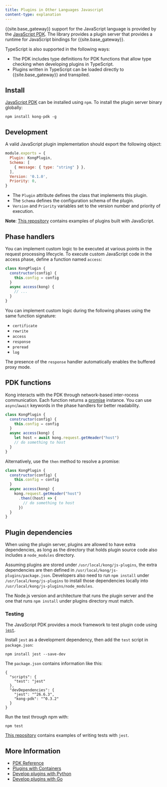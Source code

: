 ```yaml
---
title: Plugins in Other Languages Javascript
content-type: explanation
---
```


{{site.base_gateway}} support for the JavaScript language is provided by the [JavaScript PDK](https://github.com/Kong/kong-js-pdk).
The library provides a plugin server that provides a runtime for JavaScript bindings for {{site.base_gateway}}.

TypeScript is also supported in the following ways:

- The PDK includes type definitions for PDK functions that allow type checking
when developing plugins in TypeScript.
- Plugins written in TypeScript can be loaded directly to {{site.base_gateway}} and transpiled.

## Install

[JavaScript PDK](https://github.com/Kong/kong-js-pdk) can be installed using `npm`. To install the plugin server binary globally:

```
npm install kong-pdk -g
```

## Development

A valid JavaScript plugin implementation should export the following object:

```javascript
module.exports = {
  Plugin: KongPlugin,
  Schema: [
    { message: { type: "string" } },
  ],
  Version: '0.1.0',
  Priority: 0,
}
```

* The `Plugin` attribute defines the class that implements this plugin.
* The `Schema` defines the configuration schema of the plugin.
* `Version` and `Priority` variables set to the version number and priority of execution.

**Note**: [This repository](https://github.com/Kong/kong-js-pdk/tree/master/examples) contains examples of plugins built with JavaScript.

## Phase handlers

You can implement custom logic to be executed at
various points in the request processing lifecycle. To execute
custom JavaScript code in the access phase, define a function named `access`:

```javascript
class KongPlugin {
  constructor(config) {
    this.config = config
  }
  async access(kong) {
    // ...
  }
}
```

You can implement custom logic during the following phases using the same function signature:

- `certificate`
- `rewrite`
- `access`
- `response`
- `preread`
- `log`

The presence of the `response` handler automatically enables the buffered proxy mode.

## PDK functions

Kong interacts with the PDK through network-based inter-rocess communication.
Each function returns a [promise](https://developer.mozilla.org/en-US/docs/Web/JavaScript/Reference/Global_Objects/Promise)
instance. You can use `async`/`await` keywords in the phase handlers for better readability.

```javascript
class KongPlugin {
  constructor(config) {
    this.config = config
  }
  async access(kong) {
    let host = await kong.request.getHeader("host")
    // do something to host
  }
}
```

Alternatively, use the `then` method to resolve a promise:

```javascript
class KongPlugin {
  constructor(config) {
    this.config = config
  }
  async access(kong) {
    kong.request.getHeader("host")
      .then((host) => {
        // do something to host
      })
  }
}
```

## Plugin dependencies

When using the plugin server, plugins are allowed to have extra dependencies, as long as the
directory that holds plugin source code also includes a `node_modules` directory.

Assuming plugins are stored under `/usr/local/kong/js-plugins`, the extra dependencies are
then defined in `/usr/local/kong/js-plugins/package.json`. Developers also need to
run `npm install` under `/usr/local/kong/js-plugins` to install those dependencies locally
into `/usr/local/kong/js-plugins/node_modules`.

The Node.js version and architecture that runs the plugin server and
the one that runs `npm install` under plugins directory must match.

### Testing

The JavaScript PDK provides a mock framework to test plugin code using [`jest`](https://jestjs.io/).

Install `jest` as a development dependency, then add  the `test` script in `package.json`:

```
npm install jest --save-dev
```

The `package.json` contains information like this:

    {
      "scripts": {
        "test": "jest"
      },
      "devDependencies": {
        "jest": "^26.6.3",
        "kong-pdk": "^0.3.2"
      }
    }

Run the test through npm with:

```
npm test
```

[This repository](https://github.com/Kong/kong-js-pdk/tree/master/examples)
contains examples of writing tests with `jest`.

## More Information
* [PDK Reference](/gateway/latest/plugin-development/pdk/)
* [Plugins with Containers](/gateway/latest/plugin-development/pluginserver/plugins-kubernetes/)
* [Develop plugins with Python](/gateway/latest/plugin-development/pluginserver/python/)
* [Develop plugins with Go](/gateway/latest/plugin-development/pluginserver/go/)